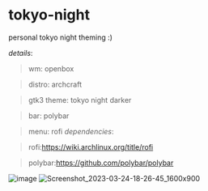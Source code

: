 # tokyo-night
personal tokyo night theming :)


*details*:
> wm: openbox

> distro: archcraft

> gtk3 theme: tokyo night darker

> bar: polybar

> menu: rofi
*dependencies*:

>rofi:https://wiki.archlinux.org/title/rofi

>polybar:https://github.com/polybar/polybar

![image](https://user-images.githubusercontent.com/85402808/227523357-daffef52-47b7-457b-9c72-83257e5a4b33.png)
![Screenshot_2023-03-24-18-26-45_1600x900](https://user-images.githubusercontent.com/85402808/227527251-83c3ece7-bb31-41b3-8878-2b6879d2f206.png)
